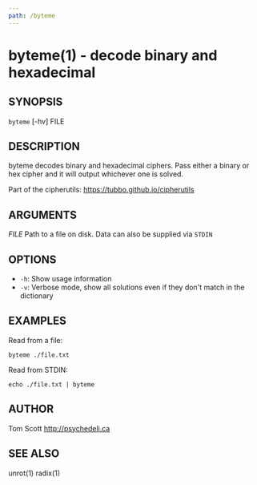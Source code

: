 ```yaml
---
path: /byteme
---
```


byteme(1) - decode binary and hexadecimal
======================================

## SYNOPSIS

`byteme` [-hv] FILE

## DESCRIPTION

byteme decodes binary and hexadecimal ciphers. Pass either a binary or
hex cipher and it will output whichever one is solved.

Part of the cipherutils: <https://tubbo.github.io/cipherutils>

## ARGUMENTS

*FILE*
  Path to a file on disk. Data can also be supplied via `STDIN`

## OPTIONS

  * `-h`: Show usage information
  * `-v`: Verbose mode, show all solutions even if they don't match in
    the dictionary

## EXAMPLES

Read from a file:

```
byteme ./file.txt
```

Read from STDIN:

```
echo ./file.txt | byteme
```

## AUTHOR

Tom Scott <http://psychedeli.ca>

## SEE ALSO

unrot(1)
radix(1)
